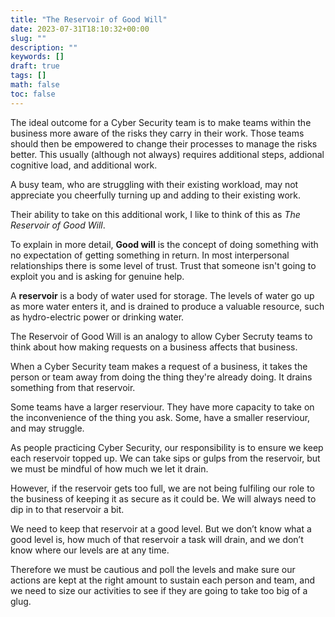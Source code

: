 ```yaml
---
title: "The Reservoir of Good Will"
date: 2023-07-31T18:10:32+00:00
slug: ""
description: ""
keywords: []
draft: true
tags: []
math: false
toc: false
---
```


The ideal outcome for a Cyber Security team is to make teams within the business more aware of the risks they carry in their work.
Those teams should then be empowered to change their processes to manage the risks better. This usually (although not always) requires additional steps, addional cognitive load, and additional work.

A busy team, who are struggling with their existing workload, may not appreciate you cheerfully turning up and adding to their existing work.

Their ability to take on this additional work, I like to think of this as _The Reservoir of Good Will_.

To explain in more detail, **Good will** is the concept of doing something with no expectation of getting something in return. In most interpersonal relationships there is some level of trust. Trust that someone isn't going to exploit you and is asking for genuine help.

A **reservoir** is a body of water used for storage. The levels of water go up as more water enters it, and is drained to produce a valuable resource, such as hydro-electric power or drinking water.

The Reservoir of Good Will is an analogy to allow Cyber Secruty teams to think about how making requests on a business affects that business.

When a Cyber Security team makes a request of a business, it takes the person or team away from doing the thing they're already doing. It drains something from that reservoir.

Some teams have a larger reserviour. They have more capacity to take on the inconvenience of the thing you ask. Some, have a smaller reserviour, and may struggle.

As people practicing Cyber Security, our responsibility is to ensure we keep each reservoir topped up. We can take sips or gulps from the reservoir, but we must be mindful of how much we let it drain.

However, if the reservoir gets too full, we are not being fulfiling our role to the business of keeping it as secure as it could be. We will always need to dip in to that reservoir a bit.

We need to keep that reservoir at a good level. But we don’t know what a good level is, how much of that reservoir a task will drain, and we don’t know where our levels are at any time.

Therefore we must be cautious and poll the levels and make sure our actions are kept at the right amount to sustain each person and team, and we need to size our activities to see if they are going to take too big of a glug.
